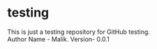 # testing
This is just a testing repository for GitHub testing.
<br>
Author Name - Malik.
Version- 0.0.1

